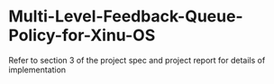 # Multi-Level-Feedback-Queue-Policy-for-Xinu-OS
Refer to section 3 of the project spec and project report for details of implementation
